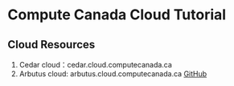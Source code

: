# Compute Canada Cloud Tutorial

## Cloud Resources

1. Cedar cloud：cedar.cloud.computecanada.ca
2. Arbutus cloud: arbutus.cloud.computecanada.ca
[GitHub](http://github.com)
